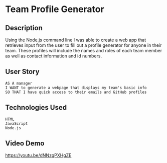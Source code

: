 # Team Profile Generator

## Description
Using the Node.js command line I was able to create a web app that retrieves input from the user to fill out a profile generator for anyone in their team. These profiles will include the names and roles of each team member as well as contact information and id numbers.

## User Story

```
AS A manager
I WANT to generate a webpage that displays my team's basic info
SO THAT I have quick access to their emails and GitHub profiles
```

## Technologies Used
```
HTML
JavaScript
Node.js
```

## Video Demo
https://youtu.be/dNNzgPXHgZE
